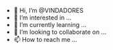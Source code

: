 - 👋 Hi, I’m @VINDADORES
- 👀 I’m interested in ...
- 🌱 I’m currently learning ...
- 💞️ I’m looking to collaborate on ...
- 📫 How to reach me ...

<!---
VINDADORES/VINDADORES is a ✨ special ✨ repository because its `README.md` (this file) appears on your GitHub profile.
You can click the Preview link to take a look at your changes.
--->
